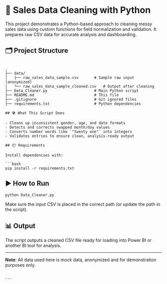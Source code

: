 # 🧹 Sales Data Cleaning with Python

This project demonstrates a Python-based approach to cleaning messy sales data using custom functions for field normalization and validation. It prepares raw CSV data for accurate analysis and dashboarding.

## 🗂 Project Structure

```

.
├── data/
│   ├── raw_sales_data_sample.csv       # Sample raw input (anonymized)
│   └── raw_sales_data_sample_cleaned.csv   # Output after cleaning
├── Data_Cleaner.py                     # Main Python script
├── README.md                           # This file
├── .gitignore                          # Git ignored files
├── requirements.txt                    # Python dependencies

## 🛠 What This Script Does

- Cleans up inconsistent gender, age, and date formats
- Detects and corrects swapped month/day values
- Converts number words like `"twenty one"` into integers
- Validates entries to ensure clean, analysis-ready output

## 📦 Requirements

Install dependencies with:

```bash
pip install -r requirements.txt
````

## ▶️ How to Run

```bash
python Data_Cleaner.py
```

Make sure the input CSV is placed in the correct path (or update the path in the script).

## 📊 Output

The script outputs a cleaned CSV file ready for loading into Power BI or another BI tool for analysis.

---

**Note**: All data used here is mock data, anonymized and for demonstration purposes only.

````

---
